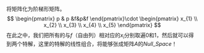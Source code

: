 将矩阵化为阶梯形矩阵。
$$
\begin{pmatrix}
p & p &f&p&f
\end{pmatrix}\cdot \begin{pmatrix}
x_{1} \\
x_{2} \\
x_{3} \\
x_{4} \\
x_{5}
\end{pmatrix}
$$
在此之中，我们把所有的与$f$（自由列）相对应的$x_{i}$分别取遍0和1，然后就可以得到两个特解，这里的特解的线性组合，将能够张成矩阵$A$的$Null\_Space$！